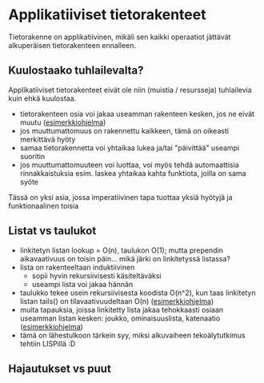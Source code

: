 # Applikatiiviset tietorakenteet

Tietorakenne on applikatiivinen, mikäli sen kaikki operaatiot jättävät
alkuperäisen tietorakenteen ennalleen.

## Kuulostaako tuhlailevalta?

Applikatiiviset tietorakenteet eivät ole niin (muistia / resursseja)
tuhlailevia kuin ehkä kuulostaa.
- tietorakenteen osia voi jakaa useamman rakenteen kesken, jos ne eivät
  muutu ([esimerkkiohjelma](ex-1.js))
- jos muuttumattomuus on rakennettu kaikkeen, tämä on oikeasti
  merkittävä hyöty
- samaa tietorakennetta voi yhtaikaa lukea ja/tai "päivittää" useampi
  suoritin
- jos muuttumattomuuteen voi luottaa, voi myös tehdä automaattisia
  rinnakkaistuksia esim. laskea yhtaikaa kahta funktiota, joilla on
  sama syöte

Tässä on yksi asia, jossa imperatiivinen tapa tuottaa yksiä hyötyjä ja
funktionaalinen toisia

## Listat vs taulukot

- linkitetyn listan lookup = O(n), taulukon O(1); mutta prependin
  aikavaativuus on toisin päin... mikä järki on linkitetyssä listassa?
- lista on rakenteeltaan induktiivinen
  - sopii hyvin rekursiivisesti käsiteltäväksi
  - useampi lista voi jakaa hännän
- taulukko tekee usein rekursiivisesta koodista O(n^2), kun taas
  linkitetyn listan tails() on tilavaativuudeltaan O(n)
  ([esimerkkiohjelma](ex-2.js))
- muita tapauksia, joissa linkitetty lista jakaa tehokkaasti osiaan
  useamman listan kesken: joukko, ominaisuuslista, katenaatio
  ([esimerkkiohjelma](ex-3.js))
- tämä on lähestulkoon tärkein syy, miksi alkuvaiheen tekoälytutkimus
  tehtiin LISPillä :D

## Hajautukset vs puut

